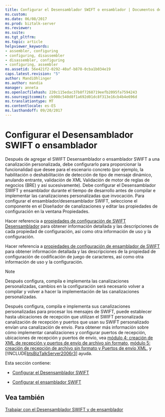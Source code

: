 ```yaml
---
title: Configurar el Desensamblador SWIFT o ensamblador | Documentos de Microsoft
ms.custom: 
ms.date: 06/08/2017
ms.prod: biztalk-server
ms.reviewer: 
ms.suite: 
ms.tgt_pltfrm: 
ms.topic: article
helpviewer_keywords:
- assembler, configuring
- configuring, disassembler
- disassembler, configuring
- configuring, assembler
ms.assetid: 56e421f2-0292-40af-b878-0cba1b034e19
caps.latest.revision: "5"
author: MandiOhlinger
ms.author: mandia
manager: anneta
ms.openlocfilehash: 220c115edac37b8f7268719eefb2095fa7594243
ms.sourcegitcommit: cb908c540d8f1a692d01dc8f313e16cb4b4e696d
ms.translationtype: MT
ms.contentlocale: es-ES
ms.lasthandoff: 09/20/2017
---
```

# <a name="configuring-the-swift-disassembler-or-assembler"></a>Configurar el Desensamblador SWIFT o ensamblador
Después de agregar el SWIFT Desensamblador o ensamblador SWIFT a una canalización personalizada, debe configurarlo para proporcionar la funcionalidad que desee para el escenario concreto (por ejemplo, la habilitación o deshabilitación de detección de tipo de mensaje dinámico, anulando entrante, validación de XML Validación de motor de reglas de negocios (BRE) y así sucesivamente). Debe configurar el Desensamblador SWIFT y ensamblador durante el tiempo de desarrollo antes de compilar e implementar las canalizaciones personalizadas que invocación. Para configurar el ensamblador/desensamblador SWIFT, seleccione el componente en el Diseñador de canalizaciones y editar las propiedades de configuración en la ventana Propiedades.  
  
 Hacer referencia a [propiedades de configuración de SWIFT Desensamblador](../../adapters-and-accelerators/accelerator-swift/swift-disassembler-configuration-properties.md) para obtener información detallada y las descripciones de cada propiedad de configuración, así como otra información de uso y la configuración.  
  
 Hacer referencia a [propiedades de configuración de ensamblador de SWIFT](../../adapters-and-accelerators/accelerator-swift/swift-assembler-configuration-properties.md) para obtener información detallada y las descripciones de la propiedad de configuración de codificación de juego de caracteres, así como otra información de uso y la configuración.  
  
> [!NOTE]
>  Después configura, compila e implementa las canalizaciones personalizadas, cambios en la configuración será necesario volver a compilar y volver a hacer la implementación de las canalizaciones personalizadas.  
  
 Después configura, compila e implementa sus canalizaciones personalizadas para procesar los mensajes de SWIFT, puede establecer hasta ubicaciones de recepción que utilizan el SWIFT personalizada canalización de recepción y puertos que usan su SWIFT personalizado envían una canalización de envío. Para obtener más información sobre cómo implementar canalizaciones y configurar puertos de recepción, ubicaciones de recepción y puertos de envío, vea [módulo 4: creación de XML de recepción y puertos de envío de archivo sin formato](../../adapters-and-accelerators/accelerator-swift/module-4-adding-an-xml-receive-location-and-flat-file-send-port.md), [módulo 5: creación de recepción de archivo sin formato y Puertos de envío XML](../../adapters-and-accelerators/accelerator-swift/module-5-adding-a-flat-file-receive-location-and-xml-send-port.md), y [!INCLUDE[btsBizTalkServer2006r3](../../includes/btsbiztalkserver2006r3-md.md)] ayuda.  
  
 Esta sección contiene:  
  
-   [Configurar el Desensamblador SWIFT](../../adapters-and-accelerators/accelerator-swift/configuring-the-swift-disassembler.md)  
  
-   [Configurar el ensamblador SWIFT](../../adapters-and-accelerators/accelerator-swift/configuring-the-swift-assembler.md)  
  
## <a name="see-also"></a>Vea también  
 [Trabajar con el Desensamblador SWIFT y de ensamblador](../../adapters-and-accelerators/accelerator-swift/working-with-the-swift-disassembler-and-assembler.md)